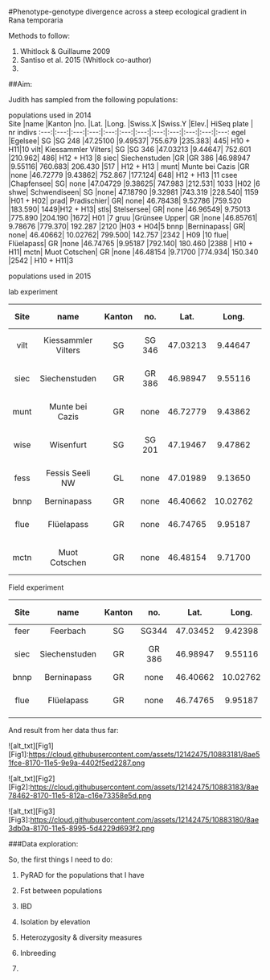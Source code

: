 #Phenotype-genotype divergence across a steep ecological gradient in Rana temporaria

Methods to follow: 

1. Whitlock & Guillaume 2009
2. Santiso et al. 2015 (Whitlock co-author)
3. 


##Aim: 




Judith has sampled from the following populations:

populations used in 2014								
Site	|name	|Kanton	|no.	|Lat.	|Long.	|Swiss.X	|Swiss.Y	|Elev.| HiSeq plate | nr indivs
:---:|:---:|:---:|:---:|:---:|:---:|:---:|:---:|:---:|:---:|:---:|:---:
egel	|Egelsee|	SG	|SG 248	|47.25100	|9.49537|	755.679	|235.383|	445| H10 + H11|10
vilt|	Kiessammler Vilters|	SG	|SG 346	|47.03213	|9.44647|	752.601	|210.962|	486| H12 + H13 |8
siec|	Siechenstuden	|GR	|GR 386	|46.98947	|9.55116|	760.683|	206.430	|517 | H12 + H13 |
munt|	Munte bei Cazis	|GR	|none	|46.72779	|9.43862|	752.867	|177.124|	648| H12 + H13 |11
csee	|Chapfensee|	SG|	none	|47.04729	|9.38625|	747.983	|212.531|	1033 |H02 |6
shwe|	Schwendiseen|	SG	|none|	47.18790	|9.32981	|743.319	|228.540|	1159 |H01 + H02|
prad|	Pradischier|	GR|	none|	46.78438|	9.52786	|759.520	|183.590|	1449|H12 + H13|
stls|	Stelsersee|	GR|	none	|46.96549|	9.75013	|775.890	|204.190	|1672| H01 |7 
gruu	|Grünsee Upper|	GR	|none	|46.85761|	9.78676	|779.370|	192.287	|2120 |H03 + H04|5
bnnp	|Berninapass|	GR|	none|	46.40662|	10.02762|	799.500|	142.757	|2342 | H09 |10
flue|	Flüelapass|	GR	|none	|46.74765	|9.95187	|792.140|	180.460	|2388 | H10 + H11|
mctn|	Muot Cotschen|	GR	|none	|46.48154	|9.71700	|774.934|	150.340	|2542 | H10 + H11|3
								
								
populations used in 2015		

lab experiment								

Site	|name	|Kanton	|no.	|Lat.	|Long.	|Swiss.X	|Swiss.Y	|Elev.| HiSeq plate | nr indivs
:---:|:---:|:---:|:---:|:---:|:---:|:---:|:---:|:---:|:---:|:---:
vilt	|Kiessammler Vilters|	SG	|SG 346|	47.03213	|9.44647|	752.601	|210.962|	486| H12 + H13 |
siec|	Siechenstuden	|GR	|GR 386	|46.98947	|9.55116|	760.683|	206.430	|517| H12 + H13 |
munt|	Munte bei Cazis|	GR	|none|	46.72779|	9.43862	|752.867|	177.124	|648| H12 + H13 |
wise|	Wisenfurt|	SG|	SG 201	|47.19467	|9.47862|	754.574|	229.89	|445|H14 + H15|
fess|	Fessis Seeli NW	|GL|	none|	47.01989|	9.13650	|729.760	|209.450| |H14 + H15|	
bnnp|	Berninapass	|GR|	none|	46.40662	|10.02762	|799.500	|142.757	|2342| H09 |
flue|	Flüelapass	|GR|	none|	46.74765|	9.95187	|792.140	|180.460	|2388| H10 + H11|
mctn|	Muot Cotschen	|GR	|none	|46.48154|	9.71700	|774.934|	150.340	|2542| H10 + H11|
								
Field experiment

Site	|name	|Kanton	|no.	|Lat.	|Long.	|Swiss.X	|Swiss.Y	|Elev.| HiSeq plate | nr indivs
:---:|:---:|:---:|:---:|:---:|:---:|:---:|:---:|:---:|:---:|:---:
feer	|Feerbach	|SG	|SG344|	47.03452	|9.42398|	750.910	|211.210	|500 | - |NA
siec|	Siechenstuden	|GR|	GR 386	|46.98947|	9.55116	|760.683|	206.430|	517 |H12 + H13|
bnnp|	Berninapass	|GR|	none|	46.40662|	10.02762|	799.500	|142.757	|2342| H09 |
flue|	Flüelapass	|GR|	none|	46.74765|	9.95187|	792.140	|180.460	|2388| H10 + H11|


And result from her data thus far: 

![alt_txt][Fig1]
[Fig1]:https://cloud.githubusercontent.com/assets/12142475/10883181/8ae51fce-8170-11e5-9e9a-4402f5ed2287.png

![alt_txt][Fig2]
[Fig2]:https://cloud.githubusercontent.com/assets/12142475/10883183/8ae78462-8170-11e5-812a-c16e73358e5d.png

![alt_txt][Fig3]
[Fig3]:https://cloud.githubusercontent.com/assets/12142475/10883180/8ae3db0a-8170-11e5-8995-5d4229d693f2.png


###Data exploration:

So, the first things I need to do: 

1. PyRAD for the populations that I have
2. Fst between populations
3. IBD
4. Isolation by elevation
5. Heterozygosity & diversity measures
6. Inbreeding



1. 
